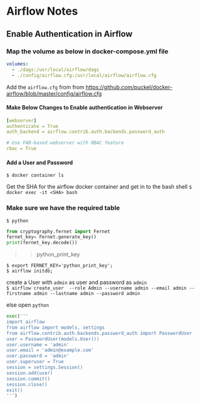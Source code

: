 
# Airflow Notes

## Enable Authentication in Airflow

### Map the volume as below in docker-compose.yml file

```yml
volumes:
  - ./dags:/usr/local/airflow/dags
  - ./config/airflow.cfg:/usr/local/airflow/airflow.cfg
```

Add the  `airflow.cfg` from from https://github.com/puckel/docker-airflow/blob/master/config/airflow.cfg

#### Make Below Changes to Enable authentication in Webserver

```yml
[webserver]
authenticate = True
auth_backend = airflow.contrib.auth.backends.password_auth

# Use FAB-based webserver with RBAC feature
rbac = True
```

#### Add a User and Password

`$ docker container ls`

Get the SHA for the airflow docker container and get in to the bash shell
`$ docker exec -it <SHA> bash`

### Make sure we have the required table

`$ python`

```python
from cryptography.fernet import Fernet
fernet_key= Fernet.generate_key()
print(fernet_key.decode())	
```
>> python_print_key

`$ export FERNET_KEY='python_print_key';` <br/>
`$ airflow initdb;`

create a User with `admin` as user and password as `admin` <br/>
`$ airflow create_user  --role Admin --username admin --email admin --firstname admin --lastname admin --password admin`

else open `python`

```python
exec('''
import airflow
from airflow import models, settings
from airflow.contrib.auth.backends.password_auth import PasswordUser
user = PasswordUser(models.User())
user.username = 'admin'
user.email = 'admin@example.com'
user.password = 'admin'
user.superuser = True
session = settings.Session()
session.add(user)
session.commit()
session.close()
exit()
''')
```
